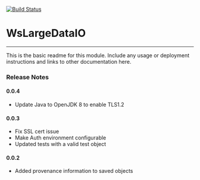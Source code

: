[![Build Status](https://travis-ci.org/rsutormin/WsLargeDataIO.svg?branch=master)](https://travis-ci.org/rsutormin/WsLargeDataIO)

# WsLargeDataIO
---

This is the basic readme for this module. Include any usage or deployment instructions and links to other documentation here.


### Release Notes

#### 0.0.4
- Update Java to OpenJDK 8 to enable TLS1.2

#### 0.0.3
- Fix SSL cert issue
- Make Auth environment configurable
- Updated tests with a valid test object

#### 0.0.2
- Added provenance information to saved objects
